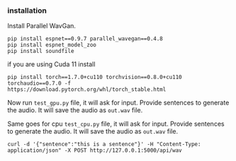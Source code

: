 ### installation
Install Parallel WavGan.
```shell
pip install espnet==0.9.7 parallel_wavegan==0.4.8
pip install espnet_model_zoo
pip install soundfile
```

if you are using Cuda 11 install
```shell
pip install torch==1.7.0+cu110 torchvision==0.8.0+cu110 torchaudio==0.7.0 -f https://download.pytorch.org/whl/torch_stable.html
```

Now run `test_gpu.py` file, it will ask for input. Provide sentences to generate the audio. It will save the audio
as `out.wav` file.

Same goes for cpu `test_cpu.py` file, it will ask for input. Provide sentences to generate the audio. It will save the audio
as `out.wav` file.

```shell
curl -d '{"sentence":"this is a sentence"}' -H "Content-Type: application/json" -X POST http://127.0.0.1:5000/api/wav
```
